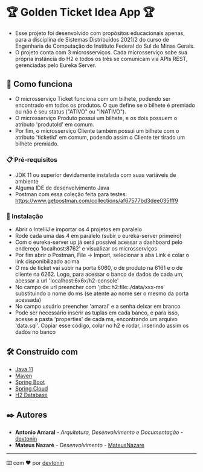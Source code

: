 # 🏆 Golden Ticket Idea App 🏆

- Esse projeto foi desenvolvido com propósitos educacionais apenas, para a disciplina de Sistemas Distribuídos 2021/2 do curso de Engenharia de Computação do Instituto Federal do Sul de Minas Gerais.
- O projeto conta com 3 microsserviços. Cada microsserviço sobe sua própria instância do H2 e todos os três se comunicam via APIs REST, gerenciadas pelo Eureka Server.

## 🚀 Como funciona

- O microsserviço Ticket funciona com um bilhete, podendo ser encontrado em todos os produtos. O que define se o bilhete é premiado ou não é seu status ("ATIVO" ou "INATIVO").
- O microsserviço Produto possui um bilhete, e os dois possuem o atributo 'produtoId' em comum.
- Por fim, o microsserviço Cliente também possui um bilhete com o atributo 'ticketId' em comum, podendo assim o Cliente ter tirado um bilhete premiado.

### 📋 Pré-requisitos

- JDK 11 ou superior devidamente instalada com suas variáveis de ambiente
- Alguma IDE de desenvolvimento Java
- Postman com essa coleção feita para testes: https://www.getpostman.com/collections/af67577bd3dee035fff9

### 🔧 Instalação

- Abrir o IntelliJ e importar os 4 projetos em paralelo
- Rode cada uma das 4 em paralelo (subir o eureka-server primeiro)
- Com o eureka-server up já será possivel acessar a dashboard pelo endereço 'localhost:8762' e visualizar os microsserviços
- Por fim abrir o Postman, File -> Import, selecionar a aba Link e colar o link disponibilizado acima
- O ms de ticket vai subir na porta 6060, o de produto na 6161 e o de cliente na 6262. Logo, para acessar o banco de dados de cada um, acessar a url 'localhost:6x6x/h2-console'
- No campo de url preencher com 'jdbc:h2:file:./data/xxx-ms' substituindo o nome do ms (se atente ao nome ser o mesmo da porta acessada)
- No campo usuário preencher 'amaral' e a senha deixar em branco
- Pode ser necessário inserir as tuplas em cada banco, e para isso, acesse a pasta 'properties' de cada ms, encontrando um arquivo 'data.sql'. Copiar esse código, colar no h2 e rodar, inserindo assim os dados no banco

## 🛠️ Construído com

* [Java 11](https://dev.java/)
* [Maven](https://maven.apache.org/)
* [Spring Boot](https://spring.io/projects/spring-boot)
* [Spring Cloud](https://spring.io/projects/spring-cloud)
* [H2 Database](https://www.h2database.com/html/main.html)

## ✒️ Autores

* **Antonio Amaral** - *Arquitetura, Desenvolvimento e Documentação* - [devtonin](https://github.com/devtonin)
* **Mateus Nazaré** - *Desenvolvimento* - [MateusNazare](https://github.com/MateusNazare)

---
⌨️ com ❤️ por [devtonin](https://github.com/devtonin)
